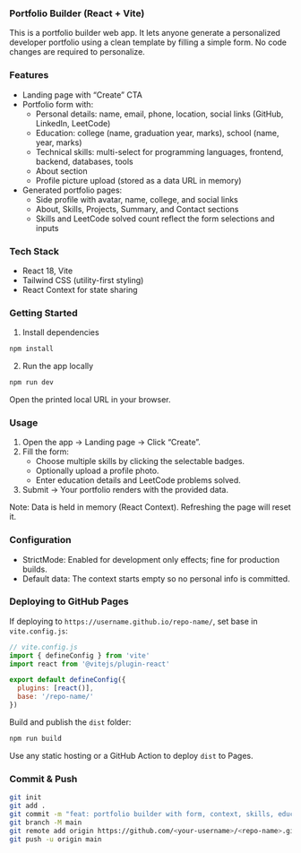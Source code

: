 ### Portfolio Builder (React + Vite)

This is a portfolio builder web app. It lets anyone generate a personalized developer portfolio using a clean template by filling a simple form. No code changes are required to personalize.

### Features
- Landing page with “Create” CTA
- Portfolio form with:
  - Personal details: name, email, phone, location, social links (GitHub, LinkedIn, LeetCode)
  - Education: college (name, graduation year, marks), school (name, year, marks)
  - Technical skills: multi-select for programming languages, frontend, backend, databases, tools
  - About section
  - Profile picture upload (stored as a data URL in memory)
- Generated portfolio pages:
  - Side profile with avatar, name, college, and social links
  - About, Skills, Projects, Summary, and Contact sections
  - Skills and LeetCode solved count reflect the form selections and inputs

### Tech Stack
- React 18, Vite
- Tailwind CSS (utility-first styling)
- React Context for state sharing

### Getting Started
1) Install dependencies
```bash
npm install
```

2) Run the app locally
```bash
npm run dev
```
Open the printed local URL in your browser.

### Usage
1) Open the app → Landing page → Click “Create”.
2) Fill the form:
   - Choose multiple skills by clicking the selectable badges.
   - Optionally upload a profile photo.
   - Enter education details and LeetCode problems solved.
3) Submit → Your portfolio renders with the provided data.

Note: Data is held in memory (React Context). Refreshing the page will reset it.

### Configuration
- StrictMode: Enabled for development only effects; fine for production builds.
- Default data: The context starts empty so no personal info is committed.

### Deploying to GitHub Pages
If deploying to `https://username.github.io/repo-name/`, set base in `vite.config.js`:
```js
// vite.config.js
import { defineConfig } from 'vite'
import react from '@vitejs/plugin-react'

export default defineConfig({
  plugins: [react()],
  base: '/repo-name/'
})
```

Build and publish the `dist` folder:
```bash
npm run build
```
Use any static hosting or a GitHub Action to deploy `dist` to Pages.

### Commit & Push
```bash
git init
git add .
git commit -m "feat: portfolio builder with form, context, skills, education"
git branch -M main
git remote add origin https://github.com/<your-username>/<repo-name>.git
git push -u origin main
```


